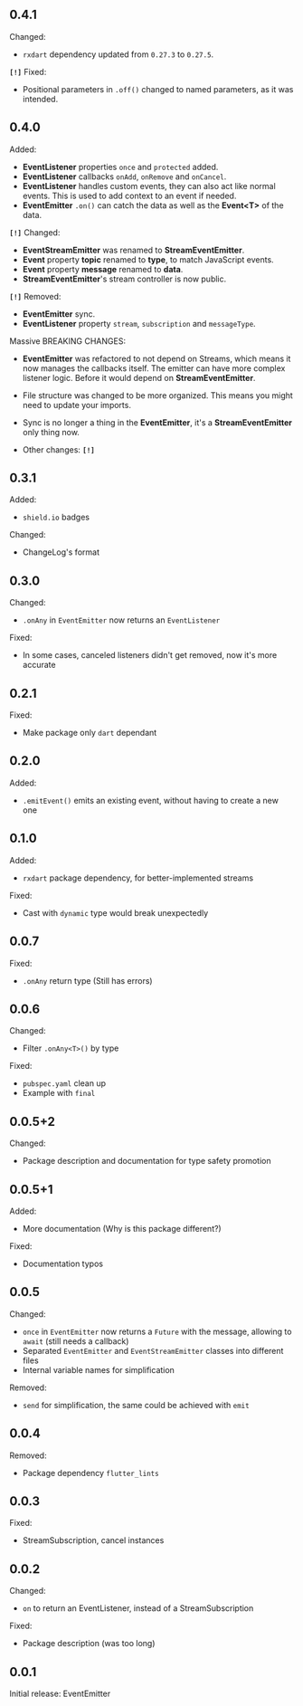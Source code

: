 ## 0.4.1

Changed:
* `rxdart` dependency updated from `0.27.3` to `0.27.5`.

**`[!]`** Fixed:
* Positional parameters in `.off()` changed to named parameters, as it was intended.

## 0.4.0

Added:
* **EventListener** properties `once` and `protected` added. 
* **EventListener** callbacks `onAdd`, `onRemove` and `onCancel`.
* **EventListener** handles custom events, they can also act like normal events. This is used to add context to an event if needed.
* **EventEmitter** `.on()` can catch the data as well as the **Event\<T>** of the data.

**`[!]`** Changed:
* **EventStreamEmitter** was renamed to **StreamEventEmitter**.
* **Event** property **topic** renamed to **type**, to match JavaScript events.
* **Event** property **message** renamed to **data**.
* **StreamEventEmitter**'s stream controller is now public.

**`[!]`** Removed:
* **EventEmitter** sync.
* **EventListener** property `stream`, `subscription` and `messageType`.

Massive BREAKING CHANGES:
* **EventEmitter** was refactored to not depend on Streams, which means it now manages the callbacks itself. The emitter can have more complex listener logic. Before it would depend on **StreamEventEmitter**.

* File structure was changed to be more organized. This means you might need to update your imports.

* Sync is no longer a thing in the **EventEmitter**, it's a **StreamEventEmitter** only thing now.

* Other changes: **`[!]`**

## 0.3.1

Added:
* `shield.io` badges

Changed:
* ChangeLog's format

## 0.3.0

Changed:
* `.onAny` in `EventEmitter` now returns an `EventListener`

Fixed:
* In some cases, canceled listeners didn't get removed, now it's more accurate

## 0.2.1

Fixed:
* Make package only `dart` dependant

## 0.2.0

Added:
*  `.emitEvent()` emits an existing event, without having to create a new one 

## 0.1.0

Added:
* `rxdart` package dependency, for better-implemented streams

Fixed:
* Cast with `dynamic` type would break unexpectedly

## 0.0.7

Fixed:
* `.onAny` return type (Still has errors)

## 0.0.6

Changed: 
* Filter `.onAny<T>()` by type

Fixed: 
* `pubspec.yaml` clean up
* Example with `final`

## 0.0.5+2

Changed:
* Package description and documentation for type safety promotion

## 0.0.5+1

Added:
* More documentation (Why is this package different?)

Fixed:
* Documentation typos

## 0.0.5

Changed:
* `once` in `EventEmitter` now returns a `Future` with the message, allowing to `await` (still needs a callback)
* Separated `EventEmitter` and `EventStreamEmitter` classes into different files
* Internal variable names for simplification


Removed:
* `send` for simplification, the same could be achieved with `emit`

## 0.0.4

Removed:
* Package dependency `flutter_lints`

## 0.0.3

Fixed:
* StreamSubscription, cancel instances

## 0.0.2

Changed:
* `on` to return an EventListener, instead of a StreamSubscription

Fixed:
* Package description (was too long)

## 0.0.1

Initial release: EventEmitter